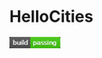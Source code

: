 # HelloCities
[![](buildPassing.png)](https://travis-ci.org/VladimirKremnyov/HelloCities/jobs/359296536)
